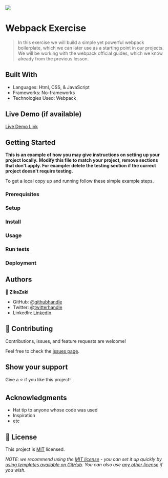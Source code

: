 ![](https://img.shields.io/badge/Microverse-blueviolet)

# Webpack Exercise

> In this exercise we will build a simple yet powerful webpack boilerplate, which we can later use as a starting point in our projects. We will be working with the webpack official guides, which we know already from the previous lesson.


## Built With

- Languages: Html, CSS, & JavaScript
- Frameworks: No-frameworks
- Technologies Used: Webpack

## Live Demo (if available)

[Live Demo Link](https://livedemo.com)


## Getting Started

**This is an example of how you may give instructions on setting up your project locally.**
**Modify this file to match your project, remove sections that don't apply. For example: delete the testing section if the currect project doesn't require testing.**


To get a local copy up and running follow these simple example steps.

### Prerequisites

### Setup

### Install

### Usage

### Run tests

### Deployment



## Authors

👤 **ZikaZaki**

- GitHub: [@githubhandle](https://github.com/ZikaZaki)
- Twitter: [@twitterhandle](https://twitter.com/ZakariyaKhamisi)
- LinkedIn: [LinkedIn](https://www.linkedin.com/in/zakariyaalkhamisisap/)

## 🤝 Contributing

Contributions, issues, and feature requests are welcome!

Feel free to check the [issues page](https://github.com/ZikaZaki/webpack-exercise/issues).

## Show your support

Give a ⭐️ if you like this project!

## Acknowledgments

- Hat tip to anyone whose code was used
- Inspiration
- etc

## 📝 License

This project is [MIT](./LICENSE) licensed.

_NOTE: we recommend using the [MIT license](https://choosealicense.com/licenses/mit/) - you can set it up quickly by [using templates available on GitHub](https://docs.github.com/en/communities/setting-up-your-project-for-healthy-contributions/adding-a-license-to-a-repository). You can also use [any other license](https://choosealicense.com/licenses/) if you wish._
